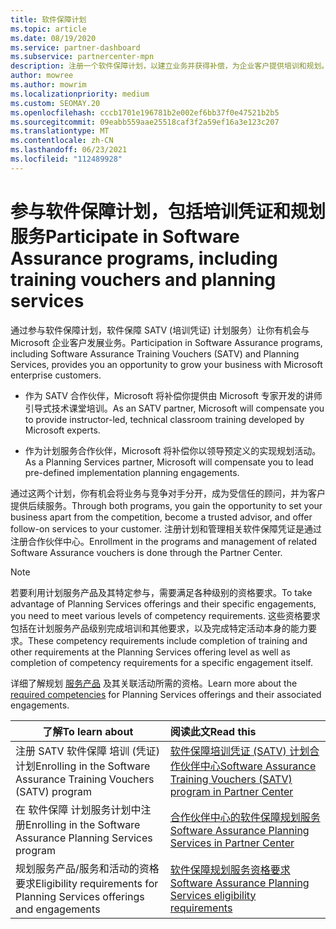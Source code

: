 ```yaml
---
title: 软件保障计划
ms.topic: article
ms.date: 08/19/2020
ms.service: partner-dashboard
ms.subservice: partnercenter-mpn
description: 注册一个软件保障计划，以建立业务并获得补偿，为企业客户提供培训和规划。
author: mowree
ms.author: mowrim
ms.localizationpriority: medium
ms.custom: SEOMAY.20
ms.openlocfilehash: cccb1701e196781b2e002ef6bb37f0e47521b2b5
ms.sourcegitcommit: 09eabb559aae25518caf3f2a59ef16a3e123c207
ms.translationtype: MT
ms.contentlocale: zh-CN
ms.lasthandoff: 06/23/2021
ms.locfileid: "112489928"
---
```

# <a name="participate-in-software-assurance-programs-including-training-vouchers-and-planning-services"></a><span data-ttu-id="4c4d3-103">参与软件保障计划，包括培训凭证和规划服务</span><span class="sxs-lookup"><span data-stu-id="4c4d3-103">Participate in Software Assurance programs, including training vouchers and planning services</span></span>

<span data-ttu-id="4c4d3-104">通过参与软件保障计划，软件保障 SATV (培训凭证) 计划服务）让你有机会与 Microsoft 企业客户发展业务。</span><span class="sxs-lookup"><span data-stu-id="4c4d3-104">Participation in Software Assurance programs, including Software Assurance Training Vouchers (SATV) and Planning Services, provides you an opportunity to grow your business with Microsoft enterprise customers.</span></span> 

- <span data-ttu-id="4c4d3-105">作为 SATV 合作伙伴，Microsoft 将补偿你提供由 Microsoft 专家开发的讲师引导式技术课堂培训。</span><span class="sxs-lookup"><span data-stu-id="4c4d3-105">As an SATV partner, Microsoft will compensate you to provide instructor-led, technical classroom training developed by Microsoft experts.</span></span> 

- <span data-ttu-id="4c4d3-106">作为计划服务合作伙伴，Microsoft 将补偿你以领导预定义的实现规划活动。</span><span class="sxs-lookup"><span data-stu-id="4c4d3-106">As a Planning Services partner, Microsoft will compensate you to lead pre-defined implementation planning engagements.</span></span> 

<span data-ttu-id="4c4d3-107">通过这两个计划，你有机会将业务与竞争对手分开，成为受信任的顾问，并为客户提供后续服务。</span><span class="sxs-lookup"><span data-stu-id="4c4d3-107">Through both programs, you gain the opportunity to set your business apart from the competition, become a trusted advisor, and offer follow-on services to your customer.</span></span> <span data-ttu-id="4c4d3-108">注册计划和管理相关软件保障凭证是通过注册合作伙伴中心。</span><span class="sxs-lookup"><span data-stu-id="4c4d3-108">Enrollment in the programs and management of related Software Assurance vouchers is done through the Partner Center.</span></span>

> [!NOTE]
> <span data-ttu-id="4c4d3-109">若要利用计划服务产品及其特定参与，需要满足各种级别的资格要求。</span><span class="sxs-lookup"><span data-stu-id="4c4d3-109">To take advantage of Planning Services offerings and their specific engagements, you need to meet various levels of competency requirements.</span></span> <span data-ttu-id="4c4d3-110">这些资格要求包括在计划服务产品级别完成培训和其他要求，以及完成特定活动本身的能力要求。</span><span class="sxs-lookup"><span data-stu-id="4c4d3-110">These competency requirements include completion of training and other requirements at the Planning Services offering level as well as completion of competency requirements for a specific engagement itself.</span></span>  
>
> <span data-ttu-id="4c4d3-111">详细了解规划 [服务产品](software-assurance-dps-requirements.md) 及其关联活动所需的资格。</span><span class="sxs-lookup"><span data-stu-id="4c4d3-111">Learn more about the [required competencies](software-assurance-dps-requirements.md) for Planning Services offerings and their associated engagements.</span></span>


|<span data-ttu-id="4c4d3-112">**了解**</span><span class="sxs-lookup"><span data-stu-id="4c4d3-112">**To learn about**</span></span>   |<span data-ttu-id="4c4d3-113">**阅读此文**</span><span class="sxs-lookup"><span data-stu-id="4c4d3-113">**Read this**</span></span>   |
|--------------------------|:------------------|
|<span data-ttu-id="4c4d3-114">注册 SATV 软件保障 培训 (凭证) 计划</span><span class="sxs-lookup"><span data-stu-id="4c4d3-114">Enrolling in the Software Assurance Training Vouchers (SATV) program</span></span>  | [<span data-ttu-id="4c4d3-115">软件保障培训凭证 (SATV) 计划合作伙伴中心</span><span class="sxs-lookup"><span data-stu-id="4c4d3-115">Software Assurance Training Vouchers (SATV) program in Partner Center</span></span>](software-assurance-satv.md)|
|<span data-ttu-id="4c4d3-116">在 软件保障 计划服务计划中注册</span><span class="sxs-lookup"><span data-stu-id="4c4d3-116">Enrolling in the Software Assurance Planning Services program</span></span> | [<span data-ttu-id="4c4d3-117">合作伙伴中心的软件保障规划服务</span><span class="sxs-lookup"><span data-stu-id="4c4d3-117">Software Assurance Planning Services in Partner Center</span></span>](software-assurance-dps.md) |
|<span data-ttu-id="4c4d3-118">规划服务产品/服务和活动的资格要求</span><span class="sxs-lookup"><span data-stu-id="4c4d3-118">Eligibility requirements for Planning Services offerings and engagements</span></span>  | [<span data-ttu-id="4c4d3-119">软件保障规划服务资格要求</span><span class="sxs-lookup"><span data-stu-id="4c4d3-119">Software Assurance Planning Services eligibility requirements</span></span>](software-assurance-dps-requirements.md)  |